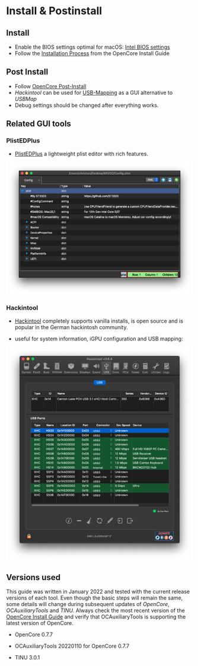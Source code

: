 # Install & Postinstall

## Install

- Enable the BIOS settings optimal for macOS: [Intel BIOS settings](https://dortania.github.io/OpenCore-Install-Guide/config.plist/comet-lake.html#intel-bios-settings)
- Follow the [Installation Process](https://dortania.github.io/OpenCore-Install-Guide/installation/installation-process.html#installation-process) from the OpenCore Install Guide

## Post Install

- Follow [OpenCore Post-Install](https://dortania.github.io/OpenCore-Post-Install/)
- *Hackintool* can be used for  [USB-Mapping](https://dortania.github.io/OpenCore-Post-Install/usb/) as a GUI alternative to *USBMap*
- Debug settings should be changed after everything works.

## Related GUI tools

### PlistEDPlus

* [PlistEDPlus](https://github.com/ic005k/PlistEDPlus) a lightweight plist editor with rich features.

![](images/0F2F399B-9E45-4984-AAD4-4C256666EA31.png)

### Hackintool

* [Hackintool](https://github.com/headkaze/Hackintool) completely supports vanilla installs, is open source and is popular in the German hackintosh community.

* useful for system information, iGPU configuration and USB mapping:

![](images/2022-02-04-23-49-33-image.png)

## Versions used

This guide was written in January 2022 and tested with the current release versions of each tool. Even though the basic steps will remain the same, some details will change during subsequent updates of *OpenCore*, *OCAuxiliaryTools* and *TINU*. Always check the most recent version of the [OpenCore Install Guide](https://dortania.github.io/OpenCore-Install-Guide/) and verify that OCAuxiliaryTools is supporting the latest version of OpenCore.

- OpenCore 0.7.7

- OCAuxiliaryTools 20220110 for OpenCore 0.7.7

- TINU 3.0.1